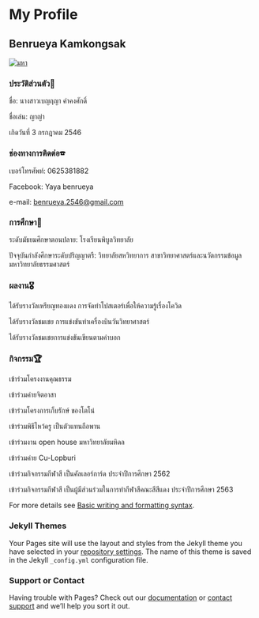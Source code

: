 # My Profile
## Benrueya Kamkongsak

[![มหา](https://user-images.githubusercontent.com/94453652/143547382-6607fc23-9d0d-4200-a995-7eee63655db2.jpg)](src)

### ประวัติส่วนตัว📝
ชื่อ: นางสาวเบญฤญา คำคงศักดิ์

ชื่อเล่น: ญาญ่า

เกิดวันที่ 3 กรกฎาคม 2546

### ช่องทางการติดต่อ☎
เบอร์โทรศัพท์: 0625381882

Facebook: Yaya benrueya

e-mail: benrueya.2546@gmail.com

### การศึกษา📖
ระดับมัธยมศึกษาตอนปลาย: โรงเรียนพิบูลวิทยาลัย

ปัจจุบันกำลังศึกษาระดับปริญญาตรี: วิทยาลัยสหวิทยาการ สาขาวิทยาศาสตร์และนวัตกรรมข้อมูล มหาวิทยาลัยธรรมศาสตร์

### ผลงาน🎖
ได้รับรางวัลเหรียญทองแดง การจัดทำโปสเตอร์เพื่อให้ความรู้เรื่องโควิด

ได้รับรางวัลชมเชย การแข่งขันทำเครื่องบินวันวิทยาศาสตร์

ได้รับรางวัลชมเชยการแข่งขันเขียนตามคำบอก

### กิจกรรม🏆
เข้าร่วมโครงงานคุณธรรม

เข้าร่วมค่ายจิตอาสา

เข้าร่วมโครงการเก็บรักษ์ ของโตโน่

เข้าร่วมพิธีไหว้ครู เป็นตัวแทนถือพาน

เข้าร่วมงาน open house มหาวิทยาลัยมหิดล

เข้าร่วมค่าย Cu-Lopburi

เข้าร่วมกิจกรรมกีฬาสี เป็นคัลเลอร์การ์ด ประจำปีการศึกษา 2562

เข้าร่วมกิจกรรมกีฬาสี เป็นผู้มีส่วนร่วมในการทำกีฬาสีคณะสีสีแดง ประจำปีการศึกษา 2563


For more details see [Basic writing and formatting syntax](https://docs.github.com/en/github/writing-on-github/getting-started-with-writing-and-formatting-on-github/basic-writing-and-formatting-syntax).

### Jekyll Themes

Your Pages site will use the layout and styles from the Jekyll theme you have selected in your [repository settings](https://github.com/benrueya/tu107cv/settings/pages). The name of this theme is saved in the Jekyll `_config.yml` configuration file.

### Support or Contact

Having trouble with Pages? Check out our [documentation](https://docs.github.com/categories/github-pages-basics/) or [contact support](https://support.github.com/contact) and we’ll help you sort it out.

